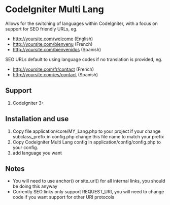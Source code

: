 # CodeIgniter Multi Lang

Allows for the switching of languages within CodeIgniter, with a focus on support for SEO friendly URLs, eg.

- http://yoursite.com/welcome (English)
- http://yoursite.com/bienvenu (French)
- http://yoursite.com/bienvenidos (Spanish)

SEO URLs default to using language codes if no translation is provided, eg.

- http://yoursite.com/fr/contact (French)
- http://yoursite.com/es/contact (Spanish)

## Support

1. CodeIgniter 3+

## Installation and use

1. Copy file application/core/MY_Lang.php to your project if your change subclass_prefix in config.php change this file name to match your prefix
2. Copy Codeigniter Multi Lang config in application/config/config.php to your config.
3. add language you want

## Notes

- You will need to use anchor() or site_url() for all internal links, you should be doing this anyway
- Currently SEO links only support REQUEST_URI, you will need to change code if you want support for other URI protocols